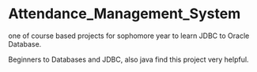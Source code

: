 # Attendance_Management_System
one of course based projects for sophomore year to learn JDBC to Oracle Database.

Beginners to Databases and JDBC, also java find this project very helpful.
